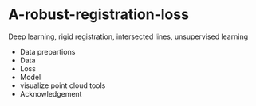 # A-robust-registration-loss
Deep learning, rigid registration, intersected lines, unsupervised learning
- Data prepartions
- Data
- Loss
- Model
- visualize point cloud tools
- Acknowledgement
